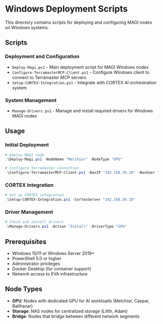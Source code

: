 # Windows Deployment Scripts

This directory contains scripts for deploying and configuring MAGI nodes on Windows systems.

## Scripts

### Deployment and Configuration
- `Deploy-Magi.ps1` - Main deployment script for MAGI Windows nodes
- `Configure-TerramasterMCP-Client.ps1` - Configure Windows client to connect to Terramaster MCP servers
- `Setup-CORTEX-Integration.ps1` - Integrate with CORTEX AI orchestration system

### System Management
- `Manage-Drivers.ps1` - Manage and install required drivers for Windows MAGI nodes

## Usage

### Initial Deployment
```powershell
# Deploy MAGI node
.\Deploy-Magi.ps1 -NodeName "Melchior" -NodeType "GPU"

# Configure Terramaster connection
.\Configure-TerramasterMCP-Client.ps1 -NasIP "192.168.50.10" -NasUser "samuraibuddha"
```

### CORTEX Integration
```powershell
# Set up CORTEX integration
.\Setup-CORTEX-Integration.ps1 -CortexServer "192.168.50.10"
```

### Driver Management
```powershell
# Check and install drivers
.\Manage-Drivers.ps1 -Action "Install" -DriverType "GPU"
```

## Prerequisites
- Windows 10/11 or Windows Server 2019+
- PowerShell 5.0 or higher
- Administrator privileges
- Docker Desktop (for container support)
- Network access to EVA infrastructure

## Node Types
- **GPU**: Nodes with dedicated GPU for AI workloads (Melchior, Caspar, Balthazar)
- **Storage**: NAS nodes for centralized storage (Lilith, Adam)
- **Bridge**: Nodes that bridge between different network segments
